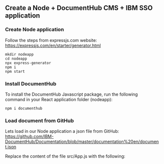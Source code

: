 ## Create a Node + DocumentHub CMS + IBM SSO application


### Create Node application

Follow the steps from expressjs.com website: https://expressjs.com/en/starter/generator.html

```
mkdir nodeapp
cd nodeapp
npx express-generator
npm i
npm start
```


### Install DocumentHub

To install the DocumentHub Javascript package, run the following command in your React application folder (nodeapp):

```
npm i documenthub
```


### Load document from GitHub

Lets load in our Node application a json file from GitHub: https://github.com/IBM-DocumentHub/Documentation/blob/master/documentation%20en/document.json

Replace the content of the file src/App.js with the following:

```
```
